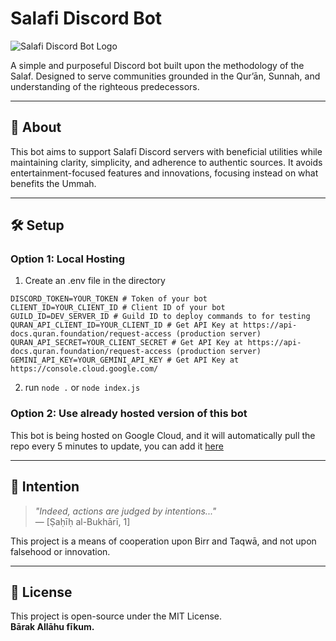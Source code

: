 # Salafi Discord Bot

![Salafi Discord Bot Logo](https://github.com/user-attachments/assets/5c687445-0e78-4442-89f2-8e37e08f556f)

A simple and purposeful Discord bot built upon the methodology of the Salaf. Designed to serve communities grounded in the Qur’ān, Sunnah, and understanding of the righteous predecessors.

---

## 🧾 About

This bot aims to support Salafī Discord servers with beneficial utilities while maintaining clarity, simplicity, and adherence to authentic sources. It avoids entertainment-focused features and innovations, focusing instead on what benefits the Ummah.

---

## 🛠 Setup

### Option 1: Local Hosting

1. Create an .env file in the directory

```env
DISCORD_TOKEN=YOUR_TOKEN # Token of your bot
CLIENT_ID=YOUR_CLIENT_ID # Client ID of your bot
GUILD_ID=DEV_SERVER_ID # Guild ID to deploy commands to for testing
QURAN_API_CLIENT_ID=YOUR_CLIENT_ID # Get API Key at https://api-docs.quran.foundation/request-access (production server)
QURAN_API_SECRET=YOUR_CLIENT_SECRET # Get API Key at https://api-docs.quran.foundation/request-access (production server)
GEMINI_API_KEY=YOUR_GEMINI_API_KEY # Get API Key at https://console.cloud.google.com/
```

2. run `node .` or `node index.js`

### Option 2: Use already hosted version of this bot

This bot is being hosted on Google Cloud, and it will automatically pull the repo every 5 minutes to update, you can add it [here](https://discord.com/oauth2/authorize?client_id=1386650006118858853)

---

## 🤲 Intention

> *"Indeed, actions are judged by intentions..."*  
> — [Ṣaḥīḥ al-Bukhārī, 1]

This project is a means of cooperation upon Birr and Taqwā, and not upon falsehood or innovation.

---

## 📖 License

This project is open-source under the MIT License.  
**Bārak Allāhu fīkum.**
